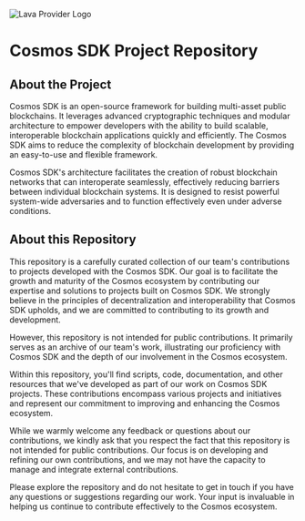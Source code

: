 ![Lava Provider Logo](https://github.com/nodersteam/picture/blob/main/%D0%A1%D0%BD%D0%B8%D0%BC%D0%BE%D0%BA%20%D1%8D%D0%BA%D1%80%D0%B0%D0%BD%D0%B0%202023-07-19%20105624.png?raw=true)

# Cosmos SDK Project Repository

## About the Project
Cosmos SDK is an open-source framework for building multi-asset public blockchains. It leverages advanced cryptographic techniques and modular architecture to empower developers with the ability to build scalable, interoperable blockchain applications quickly and efficiently. The Cosmos SDK aims to reduce the complexity of blockchain development by providing an easy-to-use and flexible framework.

Cosmos SDK's architecture facilitates the creation of robust blockchain networks that can interoperate seamlessly, effectively reducing barriers between individual blockchain systems. It is designed to resist powerful system-wide adversaries and to function effectively even under adverse conditions.

## About this Repository
This repository is a carefully curated collection of our team's contributions to projects developed with the Cosmos SDK. Our goal is to facilitate the growth and maturity of the Cosmos ecosystem by contributing our expertise and solutions to projects built on Cosmos SDK. We strongly believe in the principles of decentralization and interoperability that Cosmos SDK upholds, and we are committed to contributing to its growth and development.

However, this repository is not intended for public contributions. It primarily serves as an archive of our team's work, illustrating our proficiency with Cosmos SDK and the depth of our involvement in the Cosmos ecosystem.

Within this repository, you'll find scripts, code, documentation, and other resources that we've developed as part of our work on Cosmos SDK projects. These contributions encompass various projects and initiatives and represent our commitment to improving and enhancing the Cosmos ecosystem.

While we warmly welcome any feedback or questions about our contributions, we kindly ask that you respect the fact that this repository is not intended for public contributions. Our focus is on developing and refining our own contributions, and we may not have the capacity to manage and integrate external contributions.

Please explore the repository and do not hesitate to get in touch if you have any questions or suggestions regarding our work. Your input is invaluable in helping us continue to contribute effectively to the Cosmos ecosystem.
